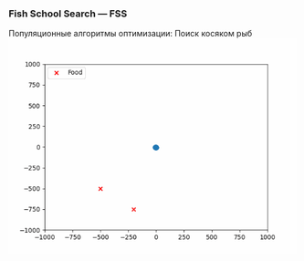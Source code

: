 ### Fish School Search — FSS
Популяционные алгоритмы оптимизации: Поиск косяком рыб
![Отжиг наглядно](fss_animation.gif)